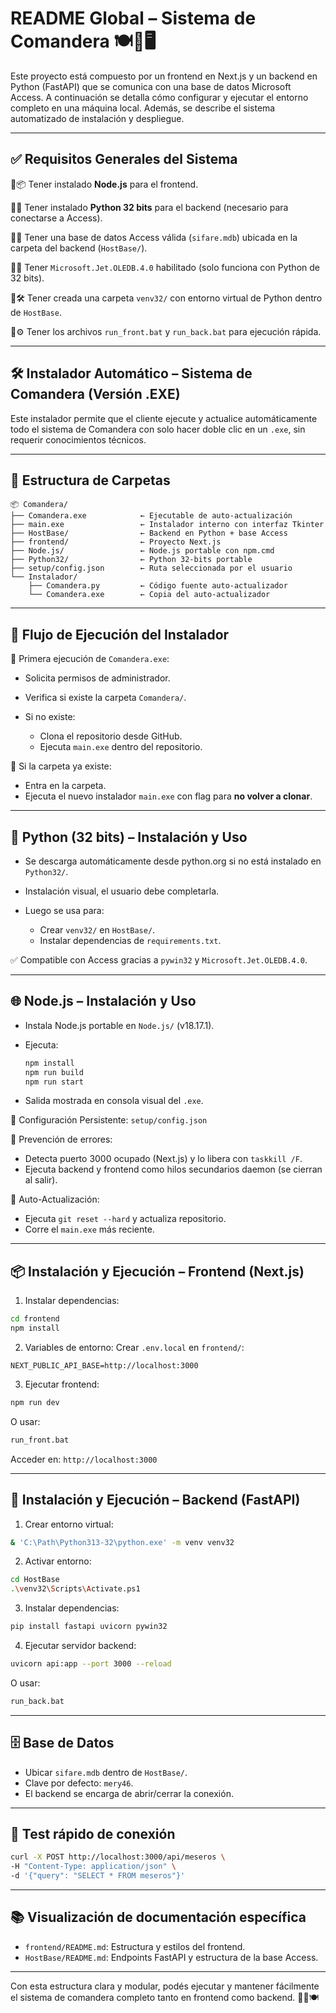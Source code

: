 # README Global – Sistema de Comandera 🍽️📜🖥️

Este proyecto está compuesto por un frontend en Next.js y un backend en Python (FastAPI) que se comunica con una base de datos Microsoft Access. A continuación se detalla cómo configurar y ejecutar el entorno completo en una máquina local. Además, se describe el sistema automatizado de instalación y despliegue.

---

## ✅ Requisitos Generales del Sistema

🔸📦 Tener instalado **Node.js** para el frontend.

🔸🐍 Tener instalado **Python 32 bits** para el backend (necesario para conectarse a Access).

🔸📁 Tener una base de datos Access válida (`sifare.mdb`) ubicada en la carpeta del backend (`HostBase/`).

🔸🧩 Tener `Microsoft.Jet.OLEDB.4.0` habilitado (solo funciona con Python de 32 bits).

🔸🛠️ Tener creada una carpeta `venv32/` con entorno virtual de Python dentro de `HostBase`.

🔸⚙️ Tener los archivos `run_front.bat` y `run_back.bat` para ejecución rápida.

---

## 🛠️ Instalador Automático – Sistema de Comandera (Versión .EXE)

Este instalador permite que el cliente ejecute y actualice automáticamente todo el sistema de Comandera con solo hacer doble clic en un `.exe`, sin requerir conocimientos técnicos.

---

## 📁 Estructura de Carpetas

```
📦 Comandera/
├── Comandera.exe            ← Ejecutable de auto-actualización
├── main.exe                 ← Instalador interno con interfaz Tkinter
├── HostBase/                ← Backend en Python + base Access
├── frontend/                ← Proyecto Next.js
├── Node.js/                 ← Node.js portable con npm.cmd
├── Python32/                ← Python 32-bits portable
├── setup/config.json        ← Ruta seleccionada por el usuario
└── Instalador/
    ├── Comandera.py         ← Código fuente auto-actualizador
    └── Comandera.exe        ← Copia del auto-actualizador
```

---

## 🚦 Flujo de Ejecución del Instalador

🔹 Primera ejecución de `Comandera.exe`:

* Solicita permisos de administrador.
* Verifica si existe la carpeta `Comandera/`.
* Si no existe:

  * Clona el repositorio desde GitHub.
  * Ejecuta `main.exe` dentro del repositorio.

🔹 Si la carpeta ya existe:

* Entra en la carpeta.
* Ejecuta el nuevo instalador `main.exe` con flag para **no volver a clonar**.

---

## 🐍 Python (32 bits) – Instalación y Uso

* Se descarga automáticamente desde python.org si no está instalado en `Python32/`.
* Instalación visual, el usuario debe completarla.
* Luego se usa para:

  * Crear `venv32/` en `HostBase/`.
  * Instalar dependencias de `requirements.txt`.

✅ Compatible con Access gracias a `pywin32` y `Microsoft.Jet.OLEDB.4.0`.

---

## 🌐 Node.js – Instalación y Uso

* Instala Node.js portable en `Node.js/` (v18.17.1).
* Ejecuta:

  ```bash
  npm install
  npm run build
  npm run start
  ```
* Salida mostrada en consola visual del `.exe`.

🧠 Configuración Persistente: `setup/config.json`

🚨 Prevención de errores:

* Detecta puerto 3000 ocupado (Next.js) y lo libera con `taskkill /F`.
* Ejecuta backend y frontend como hilos secundarios daemon (se cierran al salir).

🔁 Auto-Actualización:

* Ejecuta `git reset --hard` y actualiza repositorio.
* Corre el `main.exe` más reciente.

---

## 📦 Instalación y Ejecución – Frontend (Next.js)

1. Instalar dependencias:

```bash
cd frontend
npm install
```

2. Variables de entorno:
   Crear `.env.local` en `frontend/`:

```
NEXT_PUBLIC_API_BASE=http://localhost:3000
```

3. Ejecutar frontend:

```bash
npm run dev
```

O usar:

```bash
run_front.bat
```

Acceder en: `http://localhost:3000`

---

## 🐍 Instalación y Ejecución – Backend (FastAPI)

1. Crear entorno virtual:

```bash
& 'C:\Path\Python313-32\python.exe' -m venv venv32
```

2. Activar entorno:

```bash
cd HostBase
.\venv32\Scripts\Activate.ps1
```

3. Instalar dependencias:

```bash
pip install fastapi uvicorn pywin32
```

4. Ejecutar servidor backend:

```bash
uvicorn api:app --port 3000 --reload
```

O usar:

```bash
run_back.bat
```

---

## 🗄️ Base de Datos

* Ubicar `sifare.mdb` dentro de `HostBase/`.
* Clave por defecto: `mery46`.
* El backend se encarga de abrir/cerrar la conexión.

---

## 🧪 Test rápido de conexión

```bash
curl -X POST http://localhost:3000/api/meseros \
-H "Content-Type: application/json" \
-d '{"query": "SELECT * FROM meseros"}'
```

---

## 📚 Visualización de documentación específica

* `frontend/README.md`: Estructura y estilos del frontend.
* `HostBase/README.md`: Endpoints FastAPI y estructura de la base Access.

---

Con esta estructura clara y modular, podés ejecutar y mantener fácilmente el sistema de comandera completo tanto en frontend como backend. 🚀🧩🍽️
